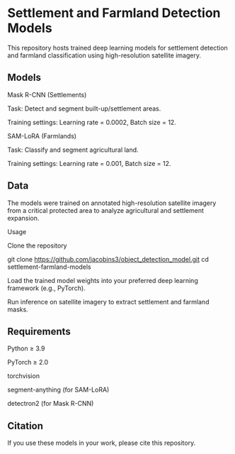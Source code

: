 # Settlement and Farmland Detection Models

This repository hosts trained deep learning models for settlement detection and farmland classification using high-resolution satellite imagery.

## Models

Mask R-CNN (Settlements)

Task: Detect and segment built-up/settlement areas.

Training settings: Learning rate = 0.0002, Batch size = 12.

SAM-LoRA (Farmlands)

Task: Classify and segment agricultural land.

Training settings: Learning rate = 0.001, Batch size = 12.

## Data

The models were trained on annotated high-resolution satellite imagery from a critical protected area to analyze agricultural and settlement expansion.

Usage

Clone the repository

git clone https://github.com/jacobins3/object_detection_model.git
cd settlement-farmland-models


Load the trained model weights into your preferred deep learning framework (e.g., PyTorch).

Run inference on satellite imagery to extract settlement and farmland masks.

## Requirements

Python ≥ 3.9

PyTorch ≥ 2.0

torchvision

segment-anything (for SAM-LoRA)

detectron2 (for Mask R-CNN)

## Citation

If you use these models in your work, please cite this repository.
